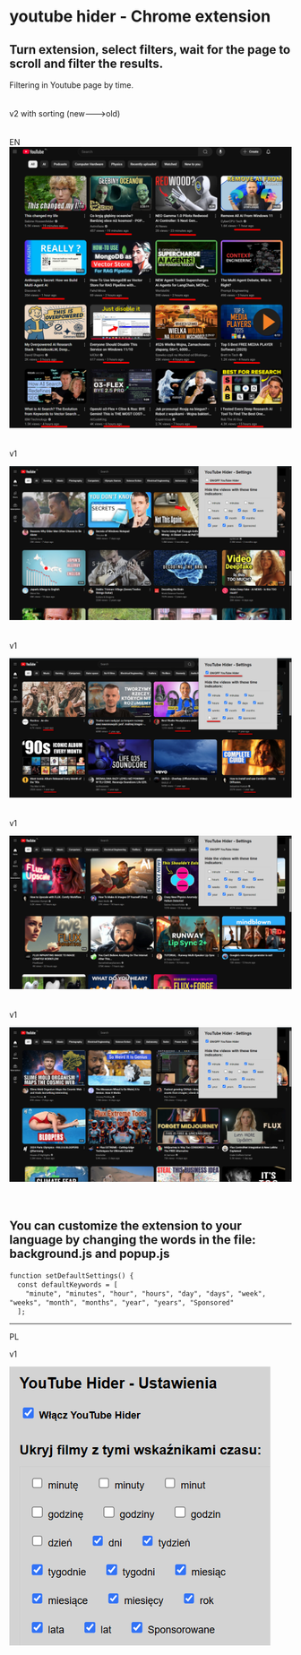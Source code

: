 # youtube hider - Chrome extension

## Turn extension, select filters, wait for the page to scroll and filter the results.

Filtering in Youtube page by time.
<br>
<br>
<br>
v2 with sorting (new--->old)
<br>
<br>
<br>
EN
<br>
![v2.png](images/v2.png)
<br>
<br>
<br>
v1

![youtubehiderEN0.png](images/youtubehiderEN0.png)
<br>
<br>
<br>
v1

![youtubehiderEN1.png](images/youtubehiderEN1.png)
<br>
<br>
<br>
v1

![youtubehiderEN2.png](images/youtubehiderEN2.png)
<br>
<br>
<br>
v1

![youtubehiderEN3.png](images/youtubehiderEN3.png)
<br>
<br>
<br>
## You can customize the extension to your language by changing the words in the file: background.js and popup.js
```
function setDefaultSettings() {
  const defaultKeywords = [
    "minute", "minutes", "hour", "hours", "day", "days", "week", "weeks", "month", "months", "year", "years", "Sponsored"
  ];
```  
***

PL

v1

![youtubehiderPL.png](images/youtubehiderPL.png)

